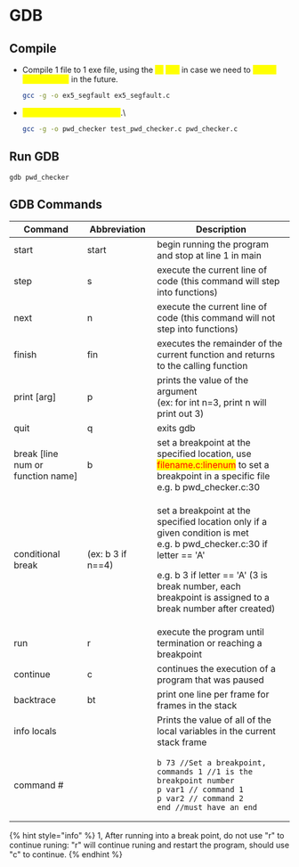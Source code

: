 # GDB

## Compile

*   Compile 1 file to 1 exe file, using the <mark style="color:yellow;">`-g`</mark> <mark style="color:yellow;"></mark><mark style="color:yellow;">flag</mark> in case we need to <mark style="color:yellow;">debug this program</mark> in the future.

    ```bash
    gcc -g -o ex5_segfault ex5_segfault.c
    ```
*   <mark style="color:yellow;">Compile 2 files to 1 exe file</mark>.\


    ```bash
    gcc -g -o pwd_checker test_pwd_checker.c pwd_checker.c
    ```

## Run GDB

```
gdb pwd_checker
```

## GDB Commands

<table data-full-width="false"><thead><tr><th width="184">Command</th><th width="128">Abbreviation</th><th width="413">Description</th></tr></thead><tbody><tr><td>start</td><td>start</td><td>begin running the program and stop at line 1 in main</td></tr><tr><td>step</td><td>s</td><td>execute the current line of code (this command will step into functions)</td></tr><tr><td>next</td><td>n</td><td>execute the current line of code (this command will not step into functions)</td></tr><tr><td>finish</td><td>fin</td><td>executes the remainder of the current function and returns to the calling function</td></tr><tr><td>print [arg] </td><td>p</td><td>prints the value of the argument<br>(ex: for int n=3, print n will print out 3)</td></tr><tr><td>quit</td><td>q</td><td>exits gdb</td></tr><tr><td>break [line num or function name]</td><td>b</td><td>set a breakpoint at the specified location, use <mark style="color:red;">filename.c:linenum</mark> to set a breakpoint in a specific file<br>e.g. b pwd_checker.c:30</td></tr><tr><td>conditional break</td><td>(ex: b 3 if n==4)</td><td><p>set a breakpoint at the specified location only if a given condition is met<br>e.g. b pwd_checker.c:30 if letter == 'A'</p><p>e.g. b 3 if letter == 'A' (3 is break number, each breakpoint is assigned to a break number after created)</p></td></tr><tr><td>run</td><td>r</td><td>execute the program until termination or reaching a breakpoint</td></tr><tr><td>continue</td><td>c</td><td>continues the execution of a program that was paused</td></tr><tr><td>backtrace</td><td>bt</td><td>print one line per frame for frames in the stack</td></tr><tr><td>info locals</td><td></td><td>Prints the value of all of the local variables in the current stack frame</td></tr><tr><td>command #</td><td></td><td><pre><code>b 73 //Set a breakpoint, 
commands 1 //1 is the breakpoint number
p var1 // command 1
p var2 // command 2
end //must have an end
</code></pre></td></tr></tbody></table>

{% hint style="info" %}
1, After running into a break point, do not use "r" to continue runing: "r" will continue runing and restart the program, should use "c" to continue.
{% endhint %}

